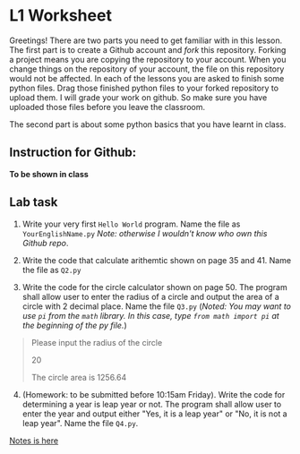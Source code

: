# L1 Worksheet

Greetings! There are two parts you need to get familiar with in this lesson. The first part is to create a Github account and *fork* this repository.
Forking a project means you are copying the repository to your account. When you change things on the repository of your account, the file on this repository 
would not be affected. In each of the lessons you are asked to finish some python files. Drag those finished python files to your forked repository
to upload them. I will grade your work on github. So make sure you have uploaded those files before you leave the classroom.

The second part is about some python basics that you have learnt in class.

## Instruction for Github:

**To be shown in class**

## Lab task

1. Write your very first `Hello World` program. Name the file as `YourEnglishName.py` *Note: otherwise I wouldn't know who own this Github repo*.

2. Write the code that calculate arithemtic shown on page 35 and 41. Name the file as `Q2.py`

3. Write the code for the circle calculator shown on page 50. The program shall allow user to enter the radius of a circle and 
output the area of a circle with 2 decimal place. Name the file `Q3.py` (*Noted: You may want to use `pi` from the `math` library. In this case, type `from math import pi` at the beginning of the py file.*)
> Please input the radius of the circle
>
> 20
>
> The circle area is 1256.64

4. (Homework: to be submitted before 10:15am Friday). Write the code for determining a year is leap year or not. The program shall allow user to enter the year and output either "Yes, it is a leap year" or "No, it is not a leap year". Name the file `Q4.py`.

[Notes is here](EPGL_D002_Lec1_2019.pdf)

~~~5. Starts with the skeleton code [Q5.py](Q5.py) and complete the Paper-Rock-Scissor game. The game will ask the user to input 1,2 or 3. The game randomly pick paper or rock or scissor and prints it choice.Finally the game will say the either "player wins", "player lose", or "draw". Name the file `Q5.py`.~~~
